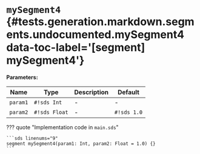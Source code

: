 # <code class="doc-symbol doc-symbol-segment"></code> `mySegment4` {#tests.generation.markdown.segments.undocumented.mySegment4 data-toc-label='[segment] mySegment4'}

**Parameters:**

| Name | Type | Description | Default |
|------|------|-------------|---------|
| `param1` | `#!sds Int` | - | - |
| `param2` | `#!sds Float` | - | `#!sds 1.0` |

??? quote "Implementation code in `main.sds`"

    ```sds linenums="9"
    segment mySegment4(param1: Int, param2: Float = 1.0) {}
    ```
